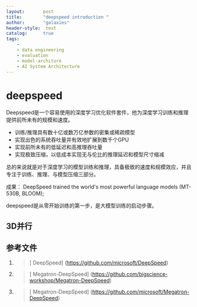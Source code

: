 ```yaml
---
layout:       post
title:        "deepspeed introduction "
author:       "galaxies"
header-style:  text
catalog:      true
tags:
    - 
    - data engineering
    - evaluation
    - model-architure
    - AI System Architecture
---
```


# deepspeed

Deepspeed是一个容易使用的深度学习优化软件套件，他为深度学习训练和推理提供前所未有的规模和速度。
* 训练/推理具有数十亿或数万亿参数的密集或稀疏模型
* 实现出色的系统吞吐量并有效地扩展到数千个GPU
* 实现前所未有的低延迟和高推理吞吐量
* 实现极致压缩，以低成本实现无与伦比的推理延迟和模型尺寸缩减

总的来说就是对于深度学习的模型训练和推理，具备极致的速度和规模效应，并且专注于训练、推理、与模型压缩三部分。

成果：
DeepSpeed trained the world's most powerful language models (MT-530B, BLOOM);

deepspeed是从零开始训练的第一步，是大模型训练的启动步骤。


## 3D并行


## 参考文件

1.  > [ DeepSpeed]
   (https://github.com/microsoft/DeepSpeed) 

2.  > [ Megatron-DeepSpeed]
   (https://github.com/bigscience-workshop/Megatron-DeepSpeed) 

3.  > [ Megatron-DeepSpeed]
   (https://github.com/microsoft/Megatron-DeepSpeed) 

   


